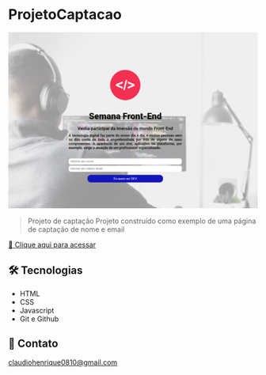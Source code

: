 # ProjetoCaptacao

![preview](./.github/github.png)

> Projeto de captação
Projeto construído como exemplo de uma página de captação de nome e email

[🔗 Clique aqui para acessar](https://github.com/claudiohenrique0810/ProjetoCaptacao/)


## 🛠 Tecnologias

- HTML
- CSS
- Javascript
- Git e Github

## 💛 Contato

claudiohenrique0810@gmail.com
